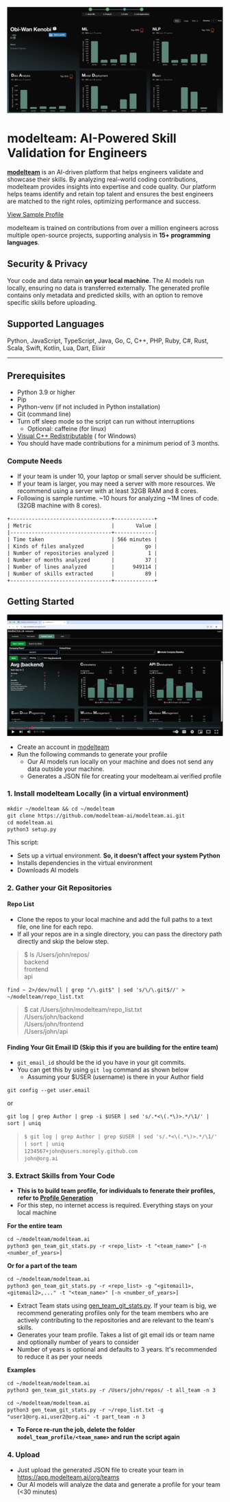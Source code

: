 <div align="center">
  <img src="images/sampleProfile2.png" alt="modelteam">
</div>

# modelteam: AI-Powered Skill Validation for Engineers

**[modelteam](https://modelteam.ai)** is an AI-driven platform that helps engineers validate and showcase their skills.
By analyzing real-world coding contributions, modelteam provides insights into expertise and code quality. Our platform helps teams identify and retain top talent and ensures the best engineers are matched to the
right roles, optimizing performance and success.

[View Sample Profile](https://app.modelteam.ai/profile?id=1da842a06520c30722ff3efb96d67a482cd689e6d43b87c882d4b690975a7c31)

modelteam is trained on contributions from over a million engineers across multiple open-source projects, supporting
analysis in **15+ programming languages**.

## Security & Privacy

Your code and data remain **on your local machine**. The AI models run locally, ensuring no data is transferred
externally. The generated profile contains only metadata and predicted skills, with an option to remove specific skills
before uploading.

## Supported Languages

Python, JavaScript, TypeScript, Java, Go, C, C++, PHP, Ruby, C#, Rust, Scala, Swift, Kotlin, Lua, Dart, Elixir

---

## Prerequisites

- Python 3.9 or higher
- Pip
- Python-venv (if not included in Python installation)
- Git (command line)
- Turn off sleep mode so the script can run without interruptions
    - Optional: caffeine (for linux)
- [Visual C++ Redistributable](https://learn.microsoft.com/en-us/cpp/windows/latest-supported-vc-redist?view=msvc-170) (
  for Windows)
- You should have made contributions for a minimum period of 3 months.

### Compute Needs

- If your team is under 10, your laptop or small server should be sufficient.
- If your team is larger, you may need a server with more resources. We recommend using a server with at least 32GB RAM
  and 8 cores.
- Following is sample runtime. ~10 hours for analyzing ~1M lines of code. (32GB machine with 8 cores).

```mono
+---------------------------------+-------------+
| Metric                          |       Value |
|---------------------------------+-------------|
| Time taken                      | 566 minutes |
| Kinds of files analyzed         |          go |
| Number of repositories analyzed |           1 |
| Number of months analyzed       |          37 |
| Number of lines analyzed        |      949114 |
| Number of skills extracted      |          89 |
+---------------------------------+-------------+
```

## Getting Started

[![Build your Team profile](images/orgVideo.png)](https://www.youtube.com/watch?v=pLCDo61H-Hk)

- Create an account in [modelteam](https://app.modelteam.ai/org/)
- Run the following commands to generate your profile
    - Our AI models run locally on your machine and does not send any data outside your machine.
    - Generates a JSON file for creating your modelteam.ai verified profile

### 1. Install modelteam Locally (in a virtual environment)

```
mkdir ~/modelteam && cd ~/modelteam
git clone https://github.com/modelteam-ai/modelteam.ai.git
cd modelteam.ai
python3 setup.py
```

This script:

- Sets up a virtual environment. **So, it doesn't affect your system Python**
- Installs dependencies in the virtual environment
- Downloads AI models

### 2. Gather your Git Repositories
#### Repo List

- Clone the repos to your local machine and add the full paths to a text file, one line for each repo.
- If all your repos are in a single directory, you can pass the directory path directly and skip the below step.

> $ ls /Users/john/repos/<br>
> backend<br>
> frontend<br>
> api

```
find ~ 2>/dev/null | grep "/\.git$" | sed 's/\/\.git$//' > ~/modelteam/repo_list.txt
```

> $ cat /Users/john/modelteam/repo_list.txt<br>
> /Users/john/backend<br>
> /Users/john/frontend<br>
> /Users/john/api

#### Finding Your Git Email ID (Skip this if you are building for the entire team)

- `git_email_id` should be the id you have in your git commits.
- You can get this by using `git log` command as shown below
  - Assuming your $USER (username) is there in your Author field

```
git config --get user.email
```

or

``` 
git log | grep Author | grep -i $USER | sed 's/.*<\(.*\)>.*/\1/' | sort | uniq 
```

> `$ git log | grep Author | grep $USER | sed 's/.*<\(.*\)>.*/\1/' | sort | uniq`<br>
> `1234567+john@users.noreply.github.com`<br>
> `john@org.ai`<br>

### 3. Extract Skills from Your Code
- **This is to build team profile, for individuals to fenerate their profiles, refer to [Profile Generation](README.md)**
- For this step, no internet access is required. Everything stays on your local machine

**For the entire team**
```
cd ~/modelteam/modelteam.ai
python3 gen_team_git_stats.py -r <repo_list> -t "<team_name>" [-n <number_of_years>]
```
**Or for a part of the team** 
```
cd ~/modelteam/modelteam.ai
python3 gen_team_git_stats.py -r <repo_list> -g "<gitemail1>,<gitemail2>,..." -t "<team_name>" [-n <number_of_years>]
```

- Extract Team stats using [gen_team_git_stats.py](gen_team_git_stats.py). If your team is big, we recommend generating
  profiles only for the team members who are actively contributing to the repositories and are relevant to the team's skills.
- Generates your team profile. Takes a list of git email ids or team name and optionally number of years to consider
- Number of years is optional and defaults to 3 years. It's recommended to reduce it as per your needs

**Examples**
```
cd ~/modelteam/modelteam.ai
python3 gen_team_git_stats.py -r /Users/john/repos/ -t all_team -n 3
```
```
cd ~/modelteam/modelteam.ai
python3 gen_team_git_stats.py -r ~/repo_list.txt -g "user1@org.ai,user2@org.ai" -t part_team -n 3
```

- **To Force re-run the job, delete the folder `model_team_profile/<team_name>` and run the script again**

### 4. Upload

- Just upload the generated JSON file to create your team in https://app.modelteam.ai/org/teams
- Our AI models will analyze the data and generate a profile for your team (<30 minutes)

